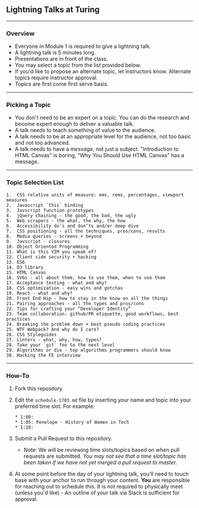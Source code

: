 ## Lightning Talks at Turing 

---

### Overview
* Everyone in Module 1 is required to give a lightning talk.
* A lightning talk is 5 minutes long.
* Presentations are in front of the class.
* You may select a topic from the list provided below. 
* If you'd like to propose an alternate topic, let instructors know. Alternate topics require instructor approval. 
* Topics are first come first serve basis.

---

### Picking a Topic

* You don't need to be an expert on a topic. You can do the research and become expert enough to deliver a valuable talk.
* A talk needs to teach something of value to the audience.
* A talk needs to be at an appropriate level for the audience, not too basic and not too advanced.
* A talk needs to have a *message*, not just a subject. "Introduction to HTML Canvas" is boring, "Why You Should Use HTML Canvas" has a message.

---

### Topic Selection List

```
1.  CSS relative units of measure: ems, rems, percentages, viewport measures
2.  Javascript `this` binding
3.  Javscript function prototypes
4.  jQuery chaining - the good, the bad, the ugly
5.  Web scrapers - the what, the why, the how
6.  Accessibility do’s and don’ts and/or deep dive
7.  CSS positioning - all the techniques, pros/cons, results
8.  Media queries - screens + beyond
9.  Javscript - closures
10. Object Oriented Programming
11. What is this VIM you speak of?
12. Client side security + hacking
13. ES6
14. D3 library
15. HTML Canvas
16. SVGs - all about them, how to use them, when to use them
17. Acceptance testing - what and why?
18. CSS optimization - easy wins and gotchas
19. React - what and why?
20. Front End Hip - how to stay in the know on all the things
21. Pairing approaches - all the types and pros/cons
22. Tips for crafting your “Developer Identity”
23. Team collaboration: github/PR etiquette, good workflows, best practices
24. Breaking the problem down + best pseudo coding practices
25. WTF Webpack? And why do I care?
26. CSS Styleguides
27. Linters - what, why, how, types?
28. Take your `git` foo to the next level
29. Algorithms or die - top algorithms programmers should know
30. Hacking the FE interview
```

---

### How-To

1. Fork this repository
2. Edit the `schedule-1703.md` file by inserting your name and topic into your preferred time slot. For example:

	```
	* 1:00: 
	* 1:05: Penelope - History of Women in Tech
	* 1:10: 
	```

3. Submit a Pull Request to this repository.

	* Note: We will be reviewing time slots/topics based on when pull requests are submitted. *You may not see that a time slot/topic has been taken if we have not yet merged a pull request to master.*

4. At some point before the day of your lightning talk, you'll need to touch base with your anchor to run through your content. **You** are responsible for reaching out to schedule this. It is not required to physically meet (unless you'd like) - An outline of your talk via Slack is sufficient for approval.
 
